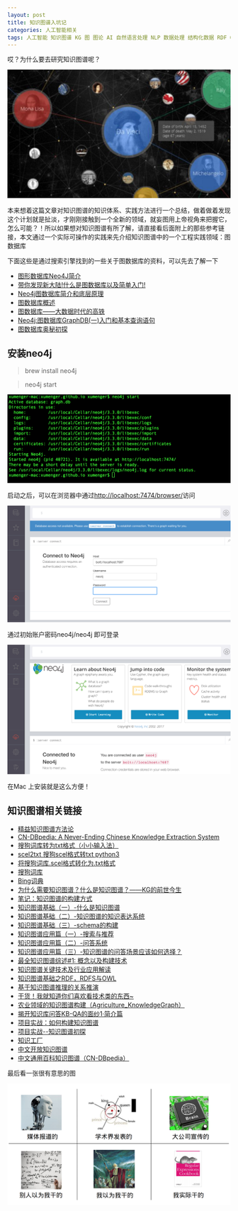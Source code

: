 ```yaml
---
layout: post
title: 知识图谱入坑记
categories: 人工智能相关
tags: 人工智能 知识图谱 KG 图 图论 AI 自然语言处理 NLP 数据处理 结构化数据 RDF OWL Turtle JSON-LD 语义 上下文 数据库 知识提取 知识存储 知识表现 知识检索 图数据库 Neo4j OrientDB Stardog yago2 freebase CN-DBpedia 
---
```


哎？为什么要去研究知识图谱呢？

![](../media/image/2018-08-20/01.png)

本来想着这篇文章对知识图谱的知识体系、实践方法进行一个总结，做着做着发现这个计划就是扯淡，才刚刚接触到一个全新的领域，就妄图用上帝视角来把握它，怎么可能？！所以如果想对知识图谱有所了解，请直接看后面附上的那些参考链接，本文通过一个实际可操作的实践来先介绍知识图谱中的一个工程实践领域：图数据库

下面这些是通过搜索引擎找到的一些关于图数据库的资料，可以先去了解一下

* [图形数据库Neo4J简介](https://www.cnblogs.com/loveis715/p/5277051.html)
* [带你发现新大陆!什么是图数据库以及简单入门!](https://blog.csdn.net/xlgen157387/article/details/79085901)
* [Neo4j图数据库简介和底层原理](https://www.cnblogs.com/bonelee/p/6211290.html)
* [图数据库概述](https://blog.csdn.net/chuchus/article/details/73249440)
* [图数据库——大数据时代的高铁](https://blog.csdn.net/heyc861221/article/details/80128421)
* [Neo4j:图数据库GraphDB(一)入门和基本查询语句](https://www.cnblogs.com/rongyux/p/5537028.html)
* [图数据库奥秘初探](https://www.jianshu.com/p/e236f90edaf7)

## 安装neo4j

>brew install neo4j

>neo4j start

![](../media/image/2018-08-20/02.png)

启动之后，可以在浏览器中通过[http://localhost:7474/browser/](http://localhost:7474/browser/)访问

![](../media/image/2018-08-20/03.png)

通过初始账户密码neo4j/neo4j 即可登录

![](../media/image/2018-08-20/04.png)

在Mac 上安装就是这么方便！

## 知识图谱相关链接

* [精益知识图谱方法论](../download/20180820/ccks.pdf)
* [CN-DBpedia: A Never-Ending Chinese Knowledge Extraction System](../download/20180820/CN-DBpedia-System.pdf)
* [搜狗词库转为txt格式（小小输入法）](https://blog.csdn.net/zhangzhenhu/article/details/7014271)
* [scel2txt 搜狗scel格式转txt python3](https://blog.csdn.net/cFarmerReally/article/details/78149648)
* [将搜狗词库.scel格式转化为.txt格式](https://www.cnblogs.com/clover-siyecao/p/5736280.html)
* [搜狗词库](https://pinyin.sogou.com/dict/)
* [Bing词典](https://cn.bing.com/dict?FORM=HDRSC6)
* [为什么需要知识图谱？什么是知识图谱？——KG的前世今生](https://zhuanlan.zhihu.com/p/31726910)
* [笔记：知识图谱的构建方式](https://blog.csdn.net/class_guy/article/details/79152987)
* [知识图谱基础（一）-什么是知识图谱](https://www.jianshu.com/p/cd937f20bf55)
* [知识图谱基础（二）-知识图谱的知识表达系统](https://www.jianshu.com/p/941dc6d7e760)
* [知识图谱基础（三）-schema的构建](https://www.jianshu.com/p/704e935c98a9)
* [知识图谱应用篇（一）-搜索与推荐](https://www.jianshu.com/p/801f0d90b155)
* [知识图谱应用篇（二）-问答系统](https://www.jianshu.com/p/ed36c3576d54)
* [知识图谱应用篇（三）-知识图谱的问答场景应该如何选择？](https://www.jianshu.com/p/2e73f56babca)
* [最全知识图谱综述#1: 概念以及构建技术](http://www.dataguru.cn/article-12218-1.html)
* [知识图谱关键技术及行业应用解读](https://blog.csdn.net/imgxr/article/details/80130110)
* [知识图谱基础之RDF，RDFS与OWL](https://blog.csdn.net/u011801161/article/details/78833958)
* [基于知识图谱推理的关系推演](https://zhuanlan.zhihu.com/p/42340077)
* [干货！我就知道你们喜欢看技术类的东西~](https://zhuanlan.zhihu.com/p/41486134)
* [农业领域的知识图谱构建（Agriculture_KnowledgeGraph）](https://blog.csdn.net/kjcsdnblog/article/details/79747460)
* [揭开知识库问答KB-QA的面纱1·简介篇](https://zhuanlan.zhihu.com/p/25735572)
* [项目实战：如何构建知识图谱](https://zhuanlan.zhihu.com/p/29332977)
* [项目实战--知识图谱初探](http://www.shuang0420.com/2017/09/05/项目实战-知识图谱初探/)
* [知识工厂](http://kw.fudan.edu.cn/)
* [中文开放知识图谱](http://openkg.cn/organization)
* [中文通用百科知识图谱（CN-DBpedia）](http://openkg.cn/dataset/cndbpedia)

最后看一张很有意思的图

![](../media/image/2018-08-20/00.png)
